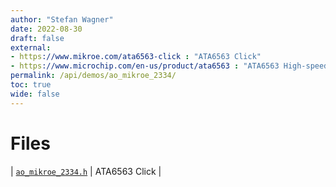 ```yaml
---
author: "Stefan Wagner"
date: 2022-08-30
draft: false
external:
- https://www.mikroe.com/ata6563-click : "ATA6563 Click"
- https://www.microchip.com/en-us/product/ata6563 : "ATA6563 High-speed CAN FD Transceiver"
permalink: /api/demos/ao_mikroe_2334/
toc: true
wide: false
---
```


# Files

| [`ao_mikroe_2334.h`](ao_mikroe_2334.h.md) | ATA6563 Click |
